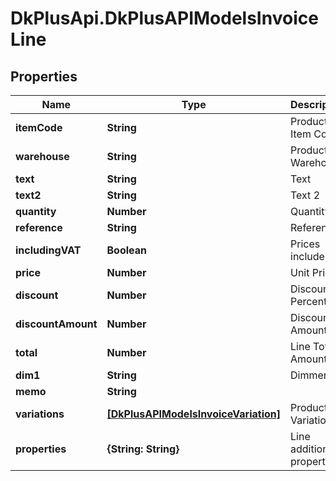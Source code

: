 # DkPlusApi.DkPlusAPIModelsInvoiceLine

## Properties
Name | Type | Description | Notes
------------ | ------------- | ------------- | -------------
**itemCode** | **String** | Product Item Code | 
**warehouse** | **String** | Product Warehouse | [optional] 
**text** | **String** | Text | [optional] 
**text2** | **String** | Text 2 | [optional] 
**quantity** | **Number** | Quantity | [optional] 
**reference** | **String** | Reference | [optional] 
**includingVAT** | **Boolean** | Prices include VAT | [optional] 
**price** | **Number** | Unit Price | [optional] 
**discount** | **Number** | Discount Percent | [optional] 
**discountAmount** | **Number** | Discount Amount | [optional] 
**total** | **Number** | Line Total Amount | [optional] 
**dim1** | **String** | Dimmention | [optional] 
**memo** | **String** |  | [optional] 
**variations** | [**[DkPlusAPIModelsInvoiceVariation]**](DkPlusAPIModelsInvoiceVariation.md) | Production Variations | [optional] 
**properties** | **{String: String}** | Line additional properties | [optional] 


